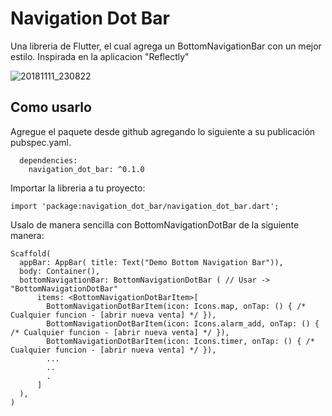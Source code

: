 # Navigation Dot Bar

Una libreria de Flutter, el cual agrega un BottomNavigationBar con un mejor estilo. Inspirada en la aplicacion "Reflectly"

![20181111_230822](https://user-images.githubusercontent.com/22163898/48326755-02bf8480-e609-11e8-8825-b81750ea9dfc.gif)

## Como usarlo

Agregue el paquete desde github agregando lo siguiente a su publicación pubspec.yaml.

````
  dependencies:
    navigation_dot_bar: ^0.1.0
````
Importar la libreria a tu proyecto:
````
import 'package:navigation_dot_bar/navigation_dot_bar.dart';
````
Usalo de manera sencilla con BottomNavigationDotBar de la siguiente manera:
````
Scaffold(
  appBar: AppBar( title: Text("Demo Bottom Navigation Bar")),
  body: Container(),
  bottomNavigationBar: BottomNavigationDotBar ( // Usar -> "BottomNavigationDotBar"
      items: <BottomNavigationDotBarItem>[
        BottomNavigationDotBarItem(icon: Icons.map, onTap: () { /* Cualquier funcion - [abrir nueva venta] */ }),
        BottomNavigationDotBarItem(icon: Icons.alarm_add, onTap: () { /* Cualquier funcion - [abrir nueva venta] */ }),
        BottomNavigationDotBarItem(icon: Icons.timer, onTap: () { /* Cualquier funcion - [abrir nueva venta] */ }),
        ...
        ..
        .
      ]
  ),
)
````
